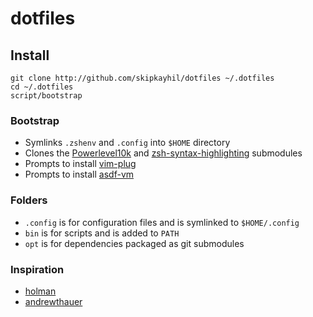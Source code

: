 # dotfiles

## Install

```
git clone http://github.com/skipkayhil/dotfiles ~/.dotfiles
cd ~/.dotfiles
script/bootstrap
```

### Bootstrap

- Symlinks `.zshenv` and `.config` into `$HOME` directory
- Clones the [Powerlevel10k](https://github.com/romkatv/powerlevel10k) and [zsh-syntax-highlighting](https://github.com/zsh-users/zsh-syntax-highlighting) submodules
- Prompts to install [vim-plug](https://github.com/junegunn/vim-plug)
- Prompts to install [asdf-vm](https://github.com/asdf-vm/asdf)

### Folders

- `.config` is for configuration files and is symlinked to `$HOME/.config`
- `bin` is for scripts and is added to `PATH`
- `opt` is for dependencies packaged as git submodules

### Inspiration

- [holman](https://github.com/holman/dotfiles)
- [andrewthauer](https://github.com/andrewthauer/dotfiles)
